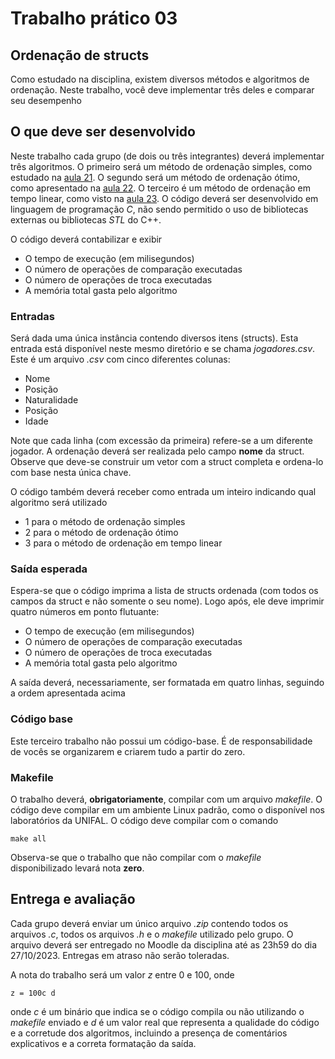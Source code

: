 # Trabalho prático 03
## Ordenação de structs

Como estudado na disciplina, existem diversos métodos e algoritmos de ordenação. Neste trabalho, você deve implementar três deles e comparar seu desempenho

## O que deve ser desenvolvido
Neste trabalho cada grupo (de dois ou três integrantes) deverá implementar três algoritmos. O primeiro será um método de ordenação simples, como estudado na [aula 21](https://github.com/iagoac/dce792/blob/main/slides/aula_21.pdf). O segundo será um método de ordenação ótimo, como apresentado na [aula 22](https://github.com/iagoac/dce792/blob/main/slides/aula_22.pdf). O terceiro é um método de ordenação em tempo linear, como visto na [aula 23](https://github.com/iagoac/dce792/blob/main/slides/aula_23.pdf). O código deverá ser desenvolvido em linguagem de programação *C*, não sendo permitido o uso de bibliotecas externas ou bibliotecas *STL* do C++.

O código deverá contabilizar e exibir
 - O tempo de execução (em milisegundos)
 - O número de operações de comparação executadas
 - O número de operações de troca executadas
 - A memória total gasta pelo algoritmo

### Entradas
Será dada uma única instância contendo diversos itens (structs). Esta entrada está disponível neste mesmo diretório e se chama _jogadores.csv_. Este é um arquivo _.csv_ com cinco diferentes colunas: 
 - Nome
 - Posição
 - Naturalidade
 - Posição
 - Idade

Note que cada linha (com excessão da primeira) refere-se a um diferente jogador. A ordenação deverá ser realizada pelo campo __nome__ da struct. Observe que deve-se construir um vetor com a struct completa e ordena-lo com base nesta única chave. 

O código também deverá receber como entrada um inteiro indicando qual algoritmo será utilizado
 - 1 para o método de ordenação simples
 - 2 para o método de ordenação ótimo
 - 3 para o método de ordenação em tempo linear


### Saída esperada
Espera-se que o código imprima a lista de structs ordenada (com todos os campos da struct e não somente o seu nome). Logo após, ele deve imprimir quatro números em ponto flutuante:
 - O tempo de execução (em milisegundos)
 - O número de operações de comparação executadas
 - O número de operações de troca executadas
 - A memória total gasta pelo algoritmo

A saída deverá, necessariamente, ser formatada em quatro linhas, seguindo a ordem apresentada acima

### Código base
Este terceiro trabalho não possui um código-base. É de responsabilidade de vocês se organizarem e criarem tudo a partir do zero.

### Makefile
O trabalho deverá, **obrigatoriamente**, compilar com um arquivo *makefile*. O código deve compilar em um ambiente Linux padrão, como o disponível nos laboratórios da UNIFAL. O código deve compilar com o comando

    make all

Observa-se que o trabalho que não compilar com o *makefile* disponibilizado levará nota **zero**. 

## Entrega e avaliação

Cada grupo deverá enviar um único arquivo *.zip* contendo todos os arquivos *.c*, todos os arquivos *.h* e o *makefile* utilizado pelo grupo. O arquivo deverá ser entregado no Moodle da disciplina até as 23h59 do dia 27/10/2023. Entregas em atraso não serão toleradas.

A nota do trabalho será um valor $z$ entre $0$ e $100$, onde

    z = 100c d

onde $c$ é um binário que indica se o código compila ou não utilizando o *makefile* enviado e $d$ é um valor real que representa a qualidade do código e a corretude dos algoritmos, incluindo a presença de comentários explicativos e a correta formatação da saída. 

